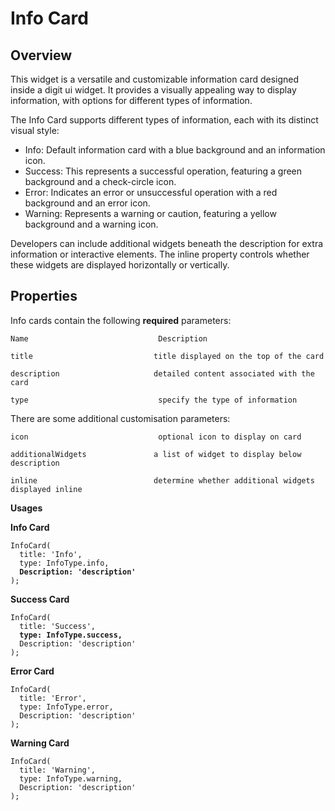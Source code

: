# Info Card

## Overview

This widget is a versatile and customizable information card designed inside a digit ui widget. It provides a visually appealing way to display information, with options for different types of information.

The Info Card supports different types of information, each with its distinct visual style:

* Info: Default information card with a blue background and an information icon.
* Success: This represents a successful operation, featuring a green background and a check-circle icon.
* Error: Indicates an error or unsuccessful operation with a red background and an error icon.
* Warning: Represents a warning or caution, featuring a yellow background and a warning icon.

Developers can include additional widgets beneath the description for extra information or interactive elements. The inline property controls whether these widgets are displayed horizontally or vertically.

## **Properties**

Info cards contain the following **required** parameters:

```
Name                             Description
```

```
title                           title displayed on the top of the card
```

```
description                     detailed content associated with the card
```

```
type                             specify the type of information
```

There are some additional customisation parameters:

```
icon                             optional icon to display on card
```

```
additionalWidgets               a list of widget to display below description
```

```
inline                          determine whether additional widgets displayed inline
```

**Usages**

**Info Card**

<pre><code>InfoCard(
  title: 'Info',
  type: InfoType.info,
<strong>  Description: 'description'
</strong>);
</code></pre>

**Success Card**

<pre><code>InfoCard(
  title: 'Success',
<strong>  type: InfoType.success,
</strong>  Description: 'description'
);
</code></pre>

**Error Card**

```
InfoCard(
  title: 'Error',
  type: InfoType.error,
  Description: 'description'
);
```

**Warning Card**

```
InfoCard(
  title: 'Warning',
  type: InfoType.warning,
  Description: 'description'
);
```

